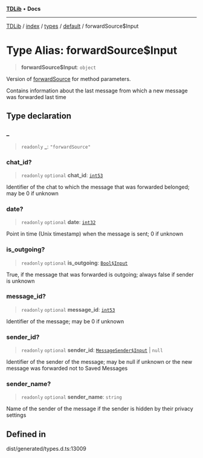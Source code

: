 [**TDLib**](../../../../../../README.md) • **Docs**

***

[TDLib](../../../../../../modules.md) / [index](../../../../../README.md) / [types](../../../README.md) / [default](../README.md) / forwardSource$Input

# Type Alias: forwardSource$Input

> **forwardSource$Input**: `object`

Version of [forwardSource](forwardSource.md) for method parameters.

Contains information about the last message from which a new message was forwarded last time

## Type declaration

### \_

> `readonly` **\_**: `"forwardSource"`

### chat\_id?

> `readonly` `optional` **chat\_id**: [`int53`](int53.md)

Identifier of the chat to which the message that was forwarded belonged; may be 0 if unknown

### date?

> `readonly` `optional` **date**: [`int32`](int32.md)

Point in time (Unix timestamp) when the message is sent; 0 if unknown

### is\_outgoing?

> `readonly` `optional` **is\_outgoing**: [`Bool$Input`](Bool$Input.md)

True, if the message that was forwarded is outgoing; always false if sender is unknown

### message\_id?

> `readonly` `optional` **message\_id**: [`int53`](int53.md)

Identifier of the message; may be 0 if unknown

### sender\_id?

> `readonly` `optional` **sender\_id**: [`MessageSender$Input`](MessageSender$Input.md) \| `null`

Identifier of the sender of the message; may be null if unknown or the new message was forwarded not to Saved Messages

### sender\_name?

> `readonly` `optional` **sender\_name**: `string`

Name of the sender of the message if the sender is hidden by their privacy settings

## Defined in

dist/generated/types.d.ts:13009
